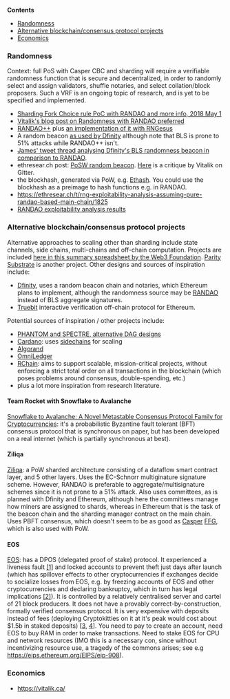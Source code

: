 <!-- START doctoc generated TOC please keep comment here to allow auto update -->
<!-- DON'T EDIT THIS SECTION, INSTEAD RE-RUN doctoc TO UPDATE -->
**Contents**

- [Randomness](#randomness)
- [Alternative blockchain/consensus protocol projects](#alternative-blockchainconsensus-protocol-projects)
- [Economics](#economics)

<!-- END doctoc generated TOC please keep comment here to allow auto update -->

### Randomness

Context: full PoS with Casper CBC and sharding will require a verifiable randomness function that is secure and decentralized, in order to randomly select and assign validators, shuffle notaries, and select collation/block proposers. Such a VRF is an ongoing topic of research, and is yet to be specified and implemented. 

* [Sharding Fork Choice rule PoC with RANDAO and more info, 2018 May 1](https://twitter.com/VitalikButerin/status/991021062811930624)
* [Vitalik's blog post on Randomness with RANDAO preferred](https://vitalik.ca/files/randomness.html)
* [RANDAO++](https://twitter.com/VitalikButerin/status/734735362493427713) plus [an implementation of it with RNGesus](https://github.com/zweicoder/RNGesus)
* A random beacon [as used by Dfinity]() although note that BLS is prone to 51% attacks while RANDAO++ isn't.
* [James' tweet thread analysing Dfinity's BLS randomness beacon in comparison to RANDAO](https://twitter.com/JamesCRay01/status/984289250400075777).
* ethresear.ch post: [PoSW random beacon](https://ethresear.ch/t/posw-random-beacon/1814). [Here](https://gitter.im/ethereum/sharding?at=5adf53096d7e07082b2bdf44) is a critique by Vitalik on Gitter.
* the blockhash, generated via PoW, e.g. [Ethash](https://ethereum.github.io/yellowpaper/paper.pdf#appendix.J). You could use the blockhash as a preimage to hash functions e.g. in RANDAO.
* https://ethresear.ch/t/rng-exploitability-analysis-assuming-pure-randao-based-main-chain/1825
* [RANDAO exploitability analysis results](https://gitter.im/ethereum/sharding?at=5af228fc40f24c43046242f9)

### Alternative blockchain/consensus protocol projects

Alternative approaches to scaling other than sharding include state channels, side chains, multi-chains and off-chain computation. Projects are included [here in this summary spreadsheet by the Web3 Foundation](https://docs.google.com/spreadsheets/d/1BQ0bK_LhSQvxtvXryVoIcmxeKMuVJCq6oD0aS5_hpC8). [Parity Substrate](https://www.reddit.com/r/ethereum/comments/8dgoup/parity_substrate/) is another project. Other designs and sources of inspiration include:
- [Dfinity](https://www.dfinity.org/pdf-viewer/pdfs/viewer?file=../library/dfinity-consensus.pdf), uses a random beacon chain and notaries, which Ethereum plans to implement, although the randomness source may be [RANDAO](https://github.com/ethereum/research/blob/master/sharding_fork_choice_poc/beacon_chain_node.py) instead of BLS aggregate signatures.
- [Truebit](https://truebit.io/) interactive verification off-chain protocol for Ethereum.

Potential sources of inspiration / other projects include:
- [PHANTOM and SPECTRE, alternative DAG designs](https://ethresear.ch/t/phantom-and-spectre-by-a-zohar-and-y-sompolinsky/1888)
- [Cardano](https://cardanodocs.com/introduction/): uses [sidechains](https://www.blockstream.com/sidechains.pdf) for scaling
- [Algorand](https://www.algorand.com/whitepapers/)
- [OmniLedger](https://eprint.iacr.org/2017/406.pdf)
- [RChain](http://architecture-docs.readthedocs.io/introduction/motivation.html): aims to support scalable, mission-critical projects, without enforcing a strict total order on all transactions in the blockchain (which poses problems around consensus, double-spending, etc.)
- plus a lot more inspiration from research literature.

#### Team Rocket with Snowflake to Avalanche

[Snowflake to Avalanche: A Novel Metastable Consensus Protocol Family for
Cryptocurrencies](https://ipfs.io/ipfs/QmUy4jh5mGNZvLkjies1RWM4YuvJh5o2FYopNPVYwrRVGV): it's a probabilistic Byzantine fault tolerant (BFT) consensus protocol that is synchronous on paper, but has been developed on a real internet (which is partially synchronous at best).

#### Ziliqa

[Ziliqa](https://docs.zilliqa.com/whitepaper.pdf): a PoW sharded architecture consisting of a dataflow smart contract layer, and 5 other layers. Uses the EC-Schnorr multiginature signature scheme. However, RANDAO is preferable to aggregate/multisignature schemes since it is not prone to a 51% attack. Also uses committees, as is planned with Dfinity and Ethereum, although here the committees manage how miners are assigned to shards, whereas in Ethereum that is the task of the beacon chain and the sharding manager contract on the main chain. Uses PBFT consensus, which doesn't seem to be as good as [Casper](https://github.com/ethereum/wiki/wiki/Casper-Proof-of-Stake-compendium) [FFG](https://eips.ethereum.org/EIPS/eip-1011), which is also used with PoW.

#### EOS

[EOS](https://eos.io/): has a DPOS (delegated proof of stake) protocol. It experienced a liveness fault [[1]](https://www.coindesk.com/cold-reception-crypto-reacted-eos-blockchain-freeze/) and locked accounts to prevent theft just days after launch (which has spillover effects to other cryptocurrencies if exchanges decide to socialize losses from EOS, e.g. by freezing accounts of EOS and other cryptocurrencies and declaring bankruptcy, which in turn has legal implications [[2]](https://www.coindesk.com/eos-locked-7-accounts-implications-everyone-crypto/)). It is controlled by a relatively centralised server and cartel of 21 block producers. It does not have a provably correct-by-construction, formally verified consensus protocol. It is very expensive with deposits instead of fees (deploying Cryptokitties on it at it's peak would cost about $1.5b in staked deposits) [[3](https://ethresear.ch/t/against-replacing-transaction-fees-with-deposits/940/3), [4](https://ethresear.ch/t/against-replacing-transaction-fees-with-deposits/940?u=jamesray1)]. You need to pay to create an account, need EOS to buy RAM in order to make transactions. Need to stake EOS for CPU and network resources (IMO this is a necessary con, since without incentivizing resource use, a tragedy of the commons arises; see e.g https://eips.ethereum.org/EIPS/eip-908).

### Economics

* https://vitalik.ca/